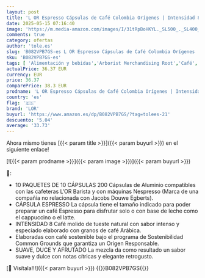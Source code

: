 ```yaml
---
layout: post
title: 'L OR Espresso Cápsulas de Café Colombia Orígenes | Intensidad 8 | 100 Cápsulas Compatibles Nespresso  R '
date: 2025-05-15 07:16:40
image: 'https://m.media-amazon.com/images/I/31tRpBoHKYL._SL500_._SL400_.jpg'
comments: true
category: ofertas
author: 'tole.es'
slug: 'B082VPB7GS-es L OR Espresso Cápsulas de Café Colombia Orígenes |...'
sku: 'B082VPB7GS-es'
tags: [ 'Alimentación y bebidas','Arborist Merchandising Root','Café','Café para Nespresso','Café para máquinas Nespresso','Café, té y bebidas','Cápsulas de café','Novedades en Alimentación y bebidas','Self Service','Special Features Stores','dd53b5bc-bcd1-4c9b-ab43-793ed912ccdd_0','dd53b5bc-bcd1-4c9b-ab43-793ed912ccdd_2401','dd53b5bc-bcd1-4c9b-ab43-793ed912ccdd_6001','dd53b5bc-bcd1-4c9b-ab43-793ed912ccdd_8801','dd53b5bc-bcd1-4c9b-ab43-793ed912ccdd_901','lor','nespresso','🇪🇸', ]
actualPrice: 36.37 EUR
currency: EUR
price: 36.37
comparePrice: 38.3 EUR
prodname: 'L OR Espresso Cápsulas de Café Colombia Orígenes | Intensidad 8 | 100 Cápsulas Compatibles Nespresso  R '
country: 'es'
flag: '🇪🇸'
brand: 'LOR'
buyurl: 'https://www.amazon.es/dp/B082VPB7GS/?tag=tolees-21'
descuento: '5.04'
average: '33.73'
---
```


Ahora mismo tienes [{{< param title >}}]({{< param buyurl >}}) en el siguiente enlace!

[![{{< param prodname >}}]({{< param image >}})]({{< param buyurl >}})

🔎:

- 10 PAQUETES DE 10 CÁPSULAS 200 Cápsulas de Aluminio compatibles con las cafeteras L’OR Barista y con máquinas Nespresso (Marca de una compañía no relacionada con Jacobs Douwe Egberts).
- CÁPSULA ESPRESSO La cápsula tiene el tamaño indicado para poder preparar un café Espresso para disfrutar solo o con base de leche como el cappuccino o el latte.
- INTENSIDAD 8 Café molido de tueste natural con sabor intenso y especiado elaborado con granos de café Arábica.
- Elaboradas con café sostenible bajo el programa de Sostenibilidad Common Grounds que garantiza un Origen Responsable.
- SUAVE, DUCE Y AFRUTADO La mezcla da como resultado un sabor suave y dulce con notas cítricas y elegante retrogusto.

[🛒 Visítala!!!]({{< param buyurl >}})
{{<world>}}B082VPB7GS{{</world>}}
